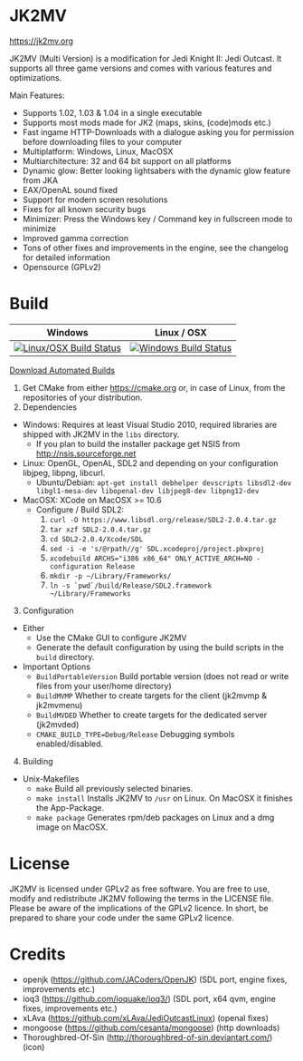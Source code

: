 # JK2MV
https://jk2mv.org

JK2MV (Multi Version) is a modification for Jedi Knight II: Jedi Outcast. It supports all three game versions and comes with various features and optimizations.

Main Features:
- Supports 1.02, 1.03 & 1.04 in a single executable
- Supports most mods made for JK2 (maps, skins, (code)mods etc.)
- Fast ingame HTTP-Downloads with a dialogue asking you for permission before downloading files to your computer
- Multiplatform: Windows, Linux, MacOSX
- Multiarchitecture: 32 and 64 bit support on all platforms
- Dynamic glow: Better looking lightsabers with the dynamic glow feature from JKA
- EAX/OpenAL sound fixed
- Support for modern screen resolutions
- Fixes for all known security bugs
- Minimizer: Press the Windows key / Command key in fullscreen mode to minimize
- Improved gamma correction
- Tons of other fixes and improvements in the engine, see the changelog for detailed information
- Opensource (GPLv2)

# Build
| Windows | Linux / OSX |
|---------|-------------|
| [![Linux/OSX Build Status](https://ci.appveyor.com/api/projects/status/bwkb8nfl5w6s53u4?svg=true)](https://ci.appveyor.com/project/ouned/jk2mv/history) | [![Windows Build Status](https://api.travis-ci.org/mvdevs/jk2mv.svg)](https://travis-ci.org/mvdevs/jk2mv/builds)
[Download Automated Builds](https://jk2mv.org/builds)

1. Get CMake from either https://cmake.org or, in case of Linux, from the repositories of your distribution.
2. Dependencies
  * Windows: Requires at least Visual Studio 2010, required libraries are shipped with JK2MV in the `libs` directory.
    * If you plan to build the installer package get NSIS from http://nsis.sourceforge.net
  * Linux: OpenGL, OpenAL, SDL2 and depending on your configuration libjpeg, libpng, libcurl.
    * Ubuntu/Debian: `apt-get install debhelper devscripts libsdl2-dev libgl1-mesa-dev libopenal-dev libjpeg8-dev libpng12-dev`
  * MacOSX: XCode on MacOSX >= 10.6
    * Configure / Build SDL2:
      1. `curl -O https://www.libsdl.org/release/SDL2-2.0.4.tar.gz`
      2. `tar xzf SDL2-2.0.4.tar.gz`
      3. `cd SDL2-2.0.4/Xcode/SDL`
      4. `sed -i -e 's/@rpath//g' SDL.xcodeproj/project.pbxproj`
      5. `xcodebuild ARCHS="i386 x86_64" ONLY_ACTIVE_ARCH=NO -configuration Release`
      6. `mkdir -p ~/Library/Frameworks/`
      7. ``ln -s `pwd`/build/Release/SDL2.framework ~/Library/Frameworks``
3. Configuration
  * Either
    * Use the CMake GUI to configure JK2MV
    * Generate the default configuration by using the build scripts in the `build` directory.
  * Important Options
    * `BuildPortableVersion` Build portable version (does not read or write files from your user/home directory)
    * `BuildMVMP` Whether to create targets for the client (jk2mvmp & jk2mvmenu)
    * `BuildMVDED` Whether to create targets for the dedicated server (jk2mvded)
    * `CMAKE_BUILD_TYPE=Debug/Release` Debugging symbols enabled/disabled.
4. Building
  * Unix-Makefiles
    * `make` Build all previously selected binaries.
    * `make install` Installs JK2MV to `/usr` on Linux. On MacOSX it finishes the App-Package.
    * `make package` Generates rpm/deb packages on Linux and a dmg image on MacOSX.

# License
JK2MV is licensed under GPLv2 as free software. You are free to use, modify and redistribute JK2MV following the terms in the LICENSE file. Please be aware of the implications of the GPLv2 licence. In short, be prepared to share your code under the same GPLv2 licence.

# Credits
- openjk (https://github.com/JACoders/OpenJK) (SDL port, engine fixes, improvements etc.)
- ioq3 (https://github.com/ioquake/ioq3/) (SDL port, x64 qvm, engine fixes, improvements etc.)
- xLAva (https://github.com/xLAva/JediOutcastLinux) (openal fixes)
- mongoose (https://github.com/cesanta/mongoose) (http downloads)
- Thoroughbred-Of-Sin (http://thoroughbred-of-sin.deviantart.com/) (icon)
